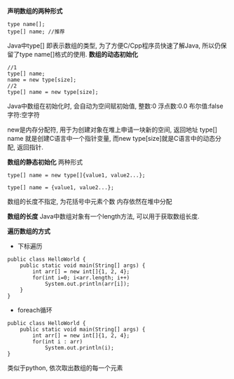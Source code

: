 **声明数组的两种形式**
```
type name[];
type[] name; //推荐
```
Java中type[] 即表示数组的类型, 为了方便C/Cpp程序员快速了解Java, 所以仍保留了type name[]格式的使用.
**数组的动态初始化**

```
//1
type[] name;
name = new type[size];
//2
type[] name = new type[size];
```
Java中数组在初始化时, 会自动为空间赋初始值, 
整数:0
浮点数:0.0
布尔值:false
字符:空字符

new是内存分配符, 用于为创建对象在堆上申请一块新的空间, 返回地址
type[] name 就是创建C语言中一个指针变量, 而new type[size]就是C语言中的动态分配, 返回指针.

**数组的静态初始化**
两种形式
```
type[] name = new type[]{value1, value2...};

type[] name = {value1, value2...};

```
数组的长度不指定, 为花括号中元素个数
内存依然在堆中分配

**数组的长度**
Java中数组对象有一个length方法, 可以用于获取数组长度.

**遍历数组的方式**
* 下标遍历
```
public class HelloWorld {
    public static void main(String[] args) {
        int arr[] = new int[]{1, 2, 4};
        for(int i=0; i<arr.length; i++)
            System.out.println(arr[i]);
    }
}
```
* foreach循环
```
public class HelloWorld {
    public static void main(String[] args) {
        int arr[] = new int[]{1, 2, 4};
        for(int i : arr)
            System.out.println(i);
}
```
类似于python, 依次取出数组的每一个元素

